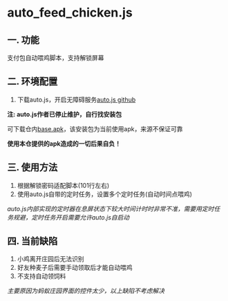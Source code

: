 # auto_feed_chicken.js

## 一. 功能
支付包自动喂鸡脚本，支持解锁屏幕

## 二. 环境配置
1. 下载auto.js，开启无障碍服务[auto.js github](https://github.com/hyb1996/Auto.js)

**注: auto.js作者已停止维护，自行找安装包**

可下载仓内[base.apk](./base.apk)，该安装包为当前使用apk，来源不保证可靠

**使用本仓提供的apk造成的一切后果自负！**

## 三. 使用方法
1. 根据解锁密码适配脚本(101行左右)
2. 使用auto.js自带的定时任务，设置多个定时任务(自动时间点喂鸡)

*auto.js内部实现的定时器在息屏状态下较大时间计时时非常不准，需要用定时任务规避，定时任务开启需要允许auto.js自启动*

## 四. 当前缺陷
1. 小鸡离开庄园后无法识别
2. 好友种麦子后需要手动领取后才能自动喂鸡
3. 不支持自动领饲料

*主要原因为蚂蚁庄园界面的控件太少，以上缺陷不考虑解决*
